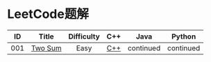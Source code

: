 # LeetCode题解

ID|Title|Difficulty|C++|Java|Python
:-:|:-:|:-:|:-:|:-:|:-:
001|[Two Sum](https://leetcode.com/problems/two-sum/)|Easy|[C++](https://github.com/JasonZhang126/LeetCode/blob/master/C%2B%2B/001_Two%20Sum.cpp)|continued|continued

